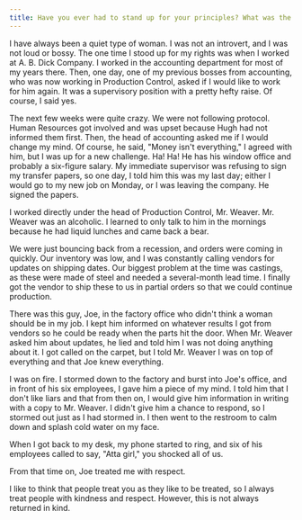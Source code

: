 ```yaml
---
title: Have you ever had to stand up for your principles? What was the outcome?
---
```


I have always been a quiet type of woman. I was not an introvert, and I was not loud or bossy. The one time I stood up for my rights was when I worked at A. B. Dick Company. I worked in the accounting department for most of my years there. Then, one day, one of my previous bosses from accounting, who was now working in Production Control, asked if I would like to work for him again. It was a supervisory position with a pretty hefty raise. Of course, I said yes.

The next few weeks were quite crazy. We were not following protocol. Human Resources got involved and was upset because Hugh had not informed them first. Then, the head of accounting asked me if I would change my mind. Of course, he said, "Money isn't everything," I agreed with him, but I was up for a new challenge. Ha! Ha! He has his window office and probably a six-figure salary. My immediate supervisor was refusing to sign my transfer papers, so one day, I told him this was my last day; either I would go to my new job on Monday, or I was leaving the company. He signed the papers.

I worked directly under the head of Production Control, Mr. Weaver. Mr. Weaver was an alcoholic. I learned to only talk to him in the mornings because he had liquid lunches and came back a bear.

We were just bouncing back from a recession, and orders were coming in quickly. Our inventory was low, and I was constantly calling vendors for updates on shipping dates. Our biggest problem at the time was castings, as these were made of steel and needed a several-month lead time. I finally got the vendor to ship these to us in partial orders so that we could continue production.

There was this guy, Joe, in the factory office who didn't think a woman should be in my job. I kept him informed on whatever results I got from vendors so he could be ready when the parts hit the door. When Mr. Weaver asked him about updates, he lied and told him I was not doing anything about it. I got called on the carpet, but I told Mr. Weaver I was on top of everything and that Joe knew everything.

I was on fire. I stormed down to the factory and burst into Joe's office, and in front of his six employees, I gave him a piece of my mind. I told him that I don't like liars and that from then on, I would give him information in writing with a copy to Mr. Weaver. I didn't give him a chance to respond, so I stormed out just as I had stormed in. I then went to the restroom to calm down and splash cold water on my face.

When I got back to my desk, my phone started to ring, and six of his employees called to say, "Atta girl," you shocked all of us.

From that time on, Joe treated me with respect.

I like to think that people treat you as they like to be treated, so I always treat people with kindness and respect. However, this is not always returned in kind.
